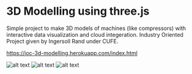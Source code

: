 # 3D Modelling using three.js

Simple project to make 3D models of machines (like compressors) with interactive data visualization and cloud integeration.
Industry Oriented Project given by Ingersoll Rand under CUFE.

https://ioc-3d-modelling.herokuapp.com/index.html

![alt text](https://i.ibb.co/zVJsnQY/Screenshot-2020-09-20-at-12-01-12-PM.png)
![alt text](https://i.ibb.co/2M6H9kj/Screenshot-2020-09-20-at-12-14-57-PM.png)
![alt text](https://i.ibb.co/q0S619T/Screenshot-2020-09-20-at-12-01-11-PM.png)





